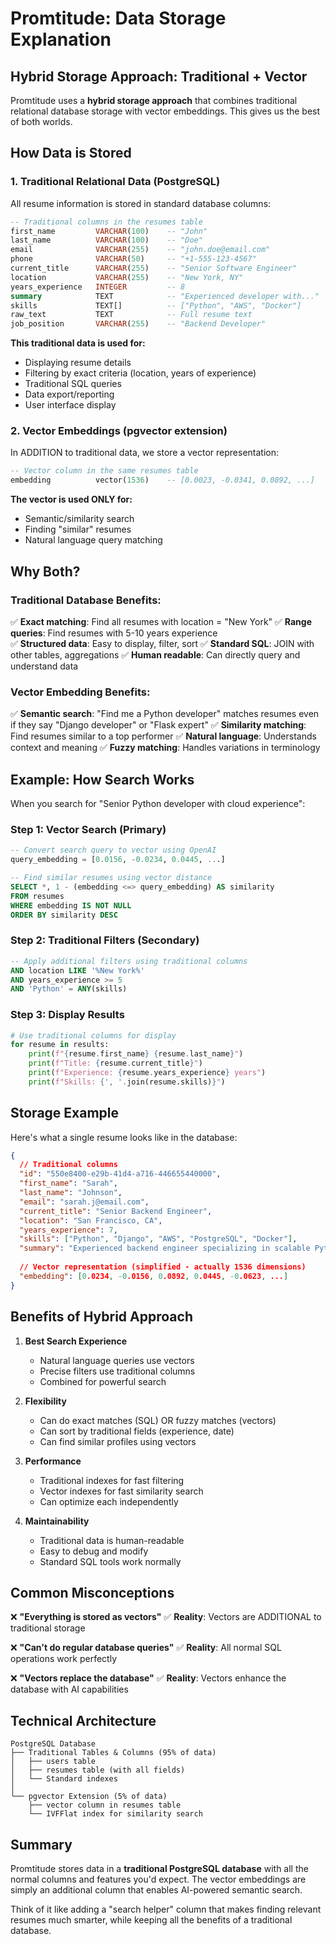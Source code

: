 # Promtitude: Data Storage Explanation

## Hybrid Storage Approach: Traditional + Vector

Promtitude uses a **hybrid storage approach** that combines traditional relational database storage with vector embeddings. This gives us the best of both worlds.

## How Data is Stored

### 1. Traditional Relational Data (PostgreSQL)
All resume information is stored in standard database columns:

```sql
-- Traditional columns in the resumes table
first_name         VARCHAR(100)    -- "John"
last_name          VARCHAR(100)    -- "Doe"
email              VARCHAR(255)    -- "john.doe@email.com"
phone              VARCHAR(50)     -- "+1-555-123-4567"
current_title      VARCHAR(255)    -- "Senior Software Engineer"
location           VARCHAR(255)    -- "New York, NY"
years_experience   INTEGER         -- 8
summary            TEXT            -- "Experienced developer with..."
skills             TEXT[]          -- ["Python", "AWS", "Docker"]
raw_text           TEXT            -- Full resume text
job_position       VARCHAR(255)    -- "Backend Developer"
```

**This traditional data is used for:**
- Displaying resume details
- Filtering by exact criteria (location, years of experience)
- Traditional SQL queries
- Data export/reporting
- User interface display

### 2. Vector Embeddings (pgvector extension)
In ADDITION to traditional data, we store a vector representation:

```sql
-- Vector column in the same resumes table
embedding          vector(1536)    -- [0.0023, -0.0341, 0.0892, ...]
```

**The vector is used ONLY for:**
- Semantic/similarity search
- Finding "similar" resumes
- Natural language query matching

## Why Both?

### Traditional Database Benefits:
✅ **Exact matching**: Find all resumes with location = "New York"
✅ **Range queries**: Find resumes with 5-10 years experience  
✅ **Structured data**: Easy to display, filter, sort
✅ **Standard SQL**: JOIN with other tables, aggregations
✅ **Human readable**: Can directly query and understand data

### Vector Embedding Benefits:
✅ **Semantic search**: "Find me a Python developer" matches resumes even if they say "Django developer" or "Flask expert"
✅ **Similarity matching**: Find resumes similar to a top performer
✅ **Natural language**: Understands context and meaning
✅ **Fuzzy matching**: Handles variations in terminology

## Example: How Search Works

When you search for "Senior Python developer with cloud experience":

### Step 1: Vector Search (Primary)
```sql
-- Convert search query to vector using OpenAI
query_embedding = [0.0156, -0.0234, 0.0445, ...] 

-- Find similar resumes using vector distance
SELECT *, 1 - (embedding <=> query_embedding) AS similarity
FROM resumes
WHERE embedding IS NOT NULL
ORDER BY similarity DESC
```

### Step 2: Traditional Filters (Secondary)
```sql
-- Apply additional filters using traditional columns
AND location LIKE '%New York%'
AND years_experience >= 5
AND 'Python' = ANY(skills)
```

### Step 3: Display Results
```python
# Use traditional columns for display
for resume in results:
    print(f"{resume.first_name} {resume.last_name}")
    print(f"Title: {resume.current_title}")
    print(f"Experience: {resume.years_experience} years")
    print(f"Skills: {', '.join(resume.skills)}")
```

## Storage Example

Here's what a single resume looks like in the database:

```json
{
  // Traditional columns
  "id": "550e8400-e29b-41d4-a716-446655440000",
  "first_name": "Sarah",
  "last_name": "Johnson",
  "email": "sarah.j@email.com",
  "current_title": "Senior Backend Engineer",
  "location": "San Francisco, CA",
  "years_experience": 7,
  "skills": ["Python", "Django", "AWS", "PostgreSQL", "Docker"],
  "summary": "Experienced backend engineer specializing in scalable Python applications...",
  
  // Vector representation (simplified - actually 1536 dimensions)
  "embedding": [0.0234, -0.0156, 0.0892, 0.0445, -0.0623, ...]
}
```

## Benefits of Hybrid Approach

1. **Best Search Experience**
   - Natural language queries use vectors
   - Precise filters use traditional columns
   - Combined for powerful search

2. **Flexibility**
   - Can do exact matches (SQL) OR fuzzy matches (vectors)
   - Can sort by traditional fields (experience, date)
   - Can find similar profiles using vectors

3. **Performance**
   - Traditional indexes for fast filtering
   - Vector indexes for fast similarity search
   - Can optimize each independently

4. **Maintainability**
   - Traditional data is human-readable
   - Easy to debug and modify
   - Standard SQL tools work normally

## Common Misconceptions

❌ **"Everything is stored as vectors"**
✅ **Reality**: Vectors are ADDITIONAL to traditional storage

❌ **"Can't do regular database queries"**
✅ **Reality**: All normal SQL operations work perfectly

❌ **"Vectors replace the database"**
✅ **Reality**: Vectors enhance the database with AI capabilities

## Technical Architecture

```
PostgreSQL Database
├── Traditional Tables & Columns (95% of data)
│   ├── users table
│   ├── resumes table (with all fields)
│   └── Standard indexes
│
└── pgvector Extension (5% of data)
    ├── vector column in resumes table
    └── IVFFlat index for similarity search
```

## Summary

Promtitude stores data in a **traditional PostgreSQL database** with all the normal columns and features you'd expect. The vector embeddings are simply an additional column that enables AI-powered semantic search. 

Think of it like adding a "search helper" column that makes finding relevant resumes much smarter, while keeping all the benefits of a traditional database.